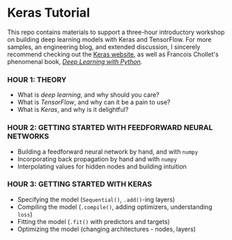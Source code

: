 # Keras Tutorial

This repo contains materials to support a three-hour introductory workshop on building deep learning models with Keras and TensorFlow. For more samples, an engineering blog, and extended discussion, I sincerely recommend checking out the [Keras website](https://keras.io/), as well as Francois Chollet's phenomenal book, [_Deep Learning with Python_](https://www.manning.com/books/deep-learning-with-python).

### HOUR 1: THEORY
* What is _deep learning_, and why should you care?
* What is _TensorFlow_, and why can it be a pain to use?
* What is _Keras_, and why is it delightful?

### HOUR 2: GETTING STARTED WITH FEEDFORWARD NEURAL NETWORKS
* Building a feedforward neural network by hand, and with `numpy`
* Incorporating back propagation by hand and with `numpy`
* Interpolating values for hidden nodes and building intuition

### HOUR 3: GETTING STARTED WITH KERAS
* Specifying the model (`Sequential()`, `.add()`-ing layers)
* Compiling the model (`.compile()`, adding optimizers, understanding `loss`)
* Fitting the model (`.fit()` with predictors and targets)
* Optimizing the model (changing architectures - nodes, layers)
